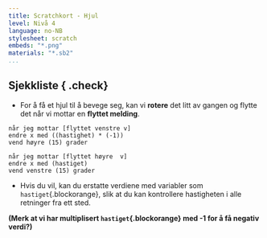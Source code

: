 ```yaml
---
title: Scratchkort - Hjul
level: Nivå 4
language: no-NB
stylesheet: scratch
embeds: "*.png"
materials: "*.sb2"
...
```


## Sjekkliste { .check}

+ For å få et hjul til å bevege seg, kan vi **rotere** det litt av gangen og flytte det når vi mottar en **flyttet melding**.

```blocks
når jeg mottar [flyttet venstre v]
endre x med ((hastighet) * (-1))
vend høyre (15) grader 

når jeg mottar [flyttet høyre  v]
endre x med (hastiget)
vend venstre (15) grader
```

+ Hvis du vil, kan du erstatte verdiene med variabler som `hastiget`{.blockorange}, slik at du kan kontrollere hastigheten
 i alle retninger fra ett sted.

**(Merk at vi har multiplisert `hastiget`{.blockorange} med -1 for å få negativ verdi?)**
